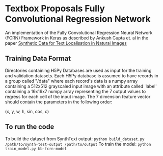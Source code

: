 # Textbox Proposals Fully Convolutional Regression Network

An implementation of the Fully Convolutional Regression Neural Network (FCRN) Framework in Keras as described by Ankush Gupta et. al in the paper [Synthetic Data for Text Localisation in Natural Images](https://arxiv.org/abs/1604.06646)

## Training Data Format ##

Directories containing H5Py Databases are used as input for the training and validation datasets. Each H5Py database is assumed to have records in a group called "/data" where each record's data is a numpy array containing a 512x512 grayscaled input image with an attribute called 'label' containing a 16x16x7 numpy array representing the 7 output values to regress for each cell of the input image. The 7 dimension feature vector should contain the parameters in the following order:

  (x, y, w, h, sin, cos, c)


## To run the code ##

To build the dataset from SynthText output: `python build_dataset.py /path/to/synth-test-output /path/to/output`
To train the model: `python train_model.py bb-fcrn-model`
